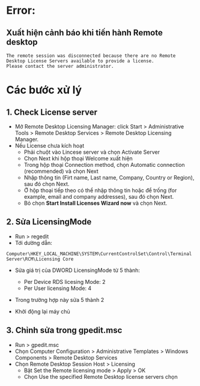<h1>Error:</h1>

<h2>Xuất hiện cảnh báo khi tiến hành Remote desktop</h2>

```
The remote session was disconnected because there are no Remote Desktop License Servers available to provide a license. 
Please contact the server administrator.
```

# Các bước xử lý

## 1. Check License server

- Mở Remote Desktop Licensing Manager: click Start > Administrative Tools > Remote Desktop Services > Remote Desktop Licensing Manager.
- Nếu License chưa kích hoạt
  - Phải chuột vào Lincese server và chọn Activate Server
  - Chọn Next khi hộp thoại Welcome xuất hiện
  - Trong hộp thoại Connection method, chọn Automatic connection (recommended) và chọn Next
  - Nhập thông tin (Firt name, Last name, Company, Country or Region), sau đó chọn Next.
  - Ở hộp thoại tiếp theo có thể nhập thông tin hoặc để trống (for example, email and company addresses), sau đó chọn Next.
  - Bỏ chọn **Start Install Licenses Wizard now** và chọn Next.

## 2. Sửa LicensingMode
- Run > regedit
- Tới dường dẫn:
```
Computer\HKEY_LOCAL_MACHINE\SYSTEM\CurrentControlSet\Control\Terminal Server\RCM\Licensing Core
```
- Sửa giá trị của DWORD LicensingMode từ 5 thành:
  - Per Device RDS licesing Mode: 2
  - Per User licensing Mode: 4
- Trong trường hợp này sửa 5 thành 2

- Khởi động lại máy chủ

## 3. Chỉnh sửa trong gpedit.msc
- Run > gpedit.msc
- Chọn Computer Configuration > Administrative Templates > Windows Components > Remote Desktop Services
- Chọn Remote Desktop Session Host > Licensing
  - Bật Set the Remote licensing mode > Apply > OK
  - Chọn Use the specified Remote Desktop license servers chọn 

